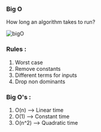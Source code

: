 ### Big O

How long an algorithm takes to run?

![bigO](/img/bigO.png)

### Rules :

1. Worst case
2. Remove constants
3. Different terms for inputs
4. Drop non dominants

### Big O's :

1. O(n) --> Linear time
2. O(1) --> Constant time
3. O(n^2) --> Quadratic time
